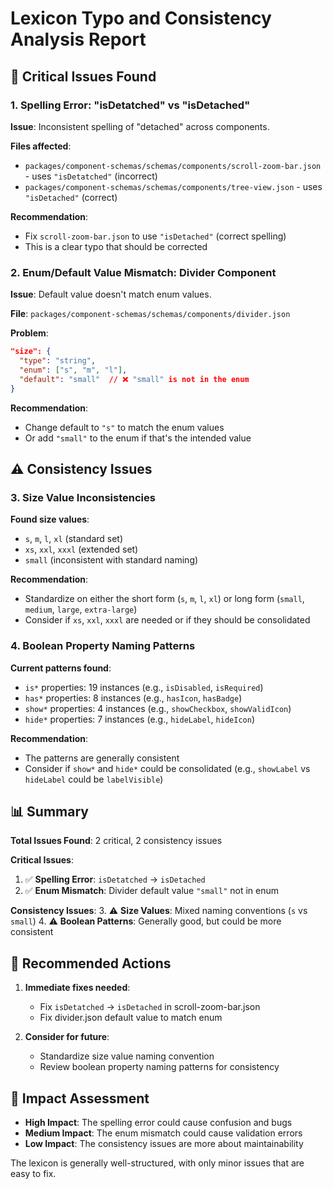 # Lexicon Typo and Consistency Analysis Report

## 🚨 Critical Issues Found

### 1. Spelling Error: "isDetatched" vs "isDetached"

**Issue**: Inconsistent spelling of "detached" across components.

**Files affected**:

- `packages/component-schemas/schemas/components/scroll-zoom-bar.json` - uses `"isDetatched"` (incorrect)
- `packages/component-schemas/schemas/components/tree-view.json` - uses `"isDetached"` (correct)

**Recommendation**:

- Fix `scroll-zoom-bar.json` to use `"isDetached"` (correct spelling)
- This is a clear typo that should be corrected

### 2. Enum/Default Value Mismatch: Divider Component

**Issue**: Default value doesn't match enum values.

**File**: `packages/component-schemas/schemas/components/divider.json`

**Problem**:

```json
"size": {
  "type": "string",
  "enum": ["s", "m", "l"],
  "default": "small"  // ❌ "small" is not in the enum
}
```

**Recommendation**:

- Change default to `"s"` to match the enum values
- Or add `"small"` to the enum if that's the intended value

## ⚠️ Consistency Issues

### 3. Size Value Inconsistencies

**Found size values**:

- `s`, `m`, `l`, `xl` (standard set)
- `xs`, `xxl`, `xxxl` (extended set)
- `small` (inconsistent with standard naming)

**Recommendation**:

- Standardize on either the short form (`s`, `m`, `l`, `xl`) or long form (`small`, `medium`, `large`, `extra-large`)
- Consider if `xs`, `xxl`, `xxxl` are needed or if they should be consolidated

### 4. Boolean Property Naming Patterns

**Current patterns found**:

- `is*` properties: 19 instances (e.g., `isDisabled`, `isRequired`)
- `has*` properties: 8 instances (e.g., `hasIcon`, `hasBadge`)
- `show*` properties: 4 instances (e.g., `showCheckbox`, `showValidIcon`)
- `hide*` properties: 7 instances (e.g., `hideLabel`, `hideIcon`)

**Recommendation**:

- The patterns are generally consistent
- Consider if `show*` and `hide*` could be consolidated (e.g., `showLabel` vs `hideLabel` could be `labelVisible`)

## 📊 Summary

**Total Issues Found**: 2 critical, 2 consistency issues

**Critical Issues**:

1. ✅ **Spelling Error**: `isDetatched` → `isDetached`
2. ✅ **Enum Mismatch**: Divider default value `"small"` not in enum

**Consistency Issues**: 3. ⚠️ **Size Values**: Mixed naming conventions (`s` vs `small`) 4. ⚠️ **Boolean Patterns**: Generally good, but could be more consistent

## 🔧 Recommended Actions

1. **Immediate fixes needed**:
   - Fix `isDetatched` → `isDetached` in scroll-zoom-bar.json
   - Fix divider.json default value to match enum

2. **Consider for future**:
   - Standardize size value naming convention
   - Review boolean property naming patterns for consistency

## 🎯 Impact Assessment

- **High Impact**: The spelling error could cause confusion and bugs
- **Medium Impact**: The enum mismatch could cause validation errors
- **Low Impact**: The consistency issues are more about maintainability

The lexicon is generally well-structured, with only minor issues that are easy to fix.
